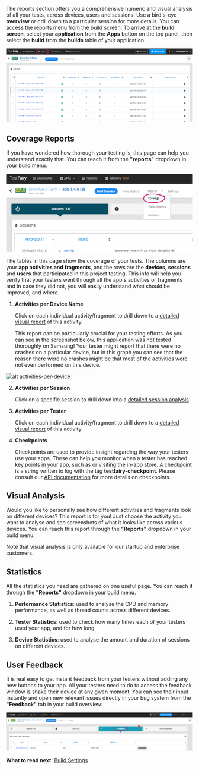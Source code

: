 <!--# Reports-->

The reports section offers you a comprehensive numeric and visual analysis of all your tests, across devices, users and sessions. Use a bird's-eye **overview** or drill down to a particular session for more details.
You can access the reports menu from the build screen. To arrive at the **build screen**, select your **application** from the **Apps** button on the top panel, then select the **build** from the **builds** table of your application. 

 
<!-- ![ alt choose-build](../../img/app/choose-build.png) -->
<img src="../../img/app/choose-build.png"/>


## Coverage Reports


If you have wondered how thorough your testing is, this page can help you understand exactly that. 
You can reach it from the **"reports"** dropdown in your build menu. 

 ![ alt coverage-report](../../img/app/coverage-report.png)


The tables in this page show the coverage of your tests. The columns are your **app activities and fragments**, and the rows are the **devices**, **sessions** and **users** that participated in this project testing. This info will help you verify that your testers went through all the app's activities or fragments and in case they did not, you will easily understand what should be improved, and where. 



1. **Activities per Device Name**

	Click on each individual activity/fragment to drill down to a [detailed visual report](#visual_analysis) of this activity. 

	This report can be particularly crucial for your testing efforts. As you can see in the screenshot below, this application was 	not tested thoroughly on Samsung! Your tester might report that there were no crashes on a particular device, but in this graph you can see that the reason there were no crashes might be that most of the activities were not even performed on this device.

 ![ alt activities-per-device](../../img/app/activities-per-device.png)

2. **Activities per Session**

	Click on a specific session to drill down into a <a href="http://docs.testfairy.com/Getting_Started/How-To-Analyze-Test-Results.html">detailed session analysis</a>. 

3. **Activities per Tester**

	Click on each individual activity/fragment to drill down to a [detailed visual report](#visual_analysis) of this activity.

4. **Checkpoints** 

	Checkpoints are used to provide insight regarding the way your testers use your apps.
These can help you monitor when a tester has reached key points in your app, such as or visiting the in-app store.
A checkpoint is a string written to log with the tag **testfairy-checkpoint**. Please consult our <a href="http://docs.testfairy.com/Advanced/Checkpoints.html" target="_blank">API documentation</a> for more details on checkpoints.




 
	


	
## <a id="visual_analysis"></a> Visual Analysis
	
Would you like to personally see how different activities and fragments look on different devices? This report is for you! 
Just choose the activity you want to analyse and see screenshots of what it looks like across various devices.
You can reach this report through the **"Reports"** dropdown in your build menu.

Note that visual analysis  is only available for our startup and enterprise customers.


## Statistics 

All the statistics you need are gathered on one useful page. You can reach it through the **"Reports"** dropdown in your build menu. 

1. **Performance Statistics**: used to analyse the CPU and memory performance, as well as thread counts across different devices.

 
2. **Tester Statistics**: used to check how many times each of your testers used your app, and for how long.
		 
		 
3. **Device Statistics**: used to analyse the amount and duration of sessions on different devices.


 
## User Feedback

It is real easy to get instant feedback from your testers without adding any new buttons to your app. All your testers need to do to access the feedback window is shake their device at any given moment. You can see their input instantly and open new relevant issues directly in your bug system from the **"Feedback"** tab in your build overview:  

<!-- ![ alt feedback-report](../../img/app/feedback-report.png) -->
<img src="../../img/app/feedback-report.png"/>

**What to read next:**  [Build Settings](Build_Settings.html)
 
